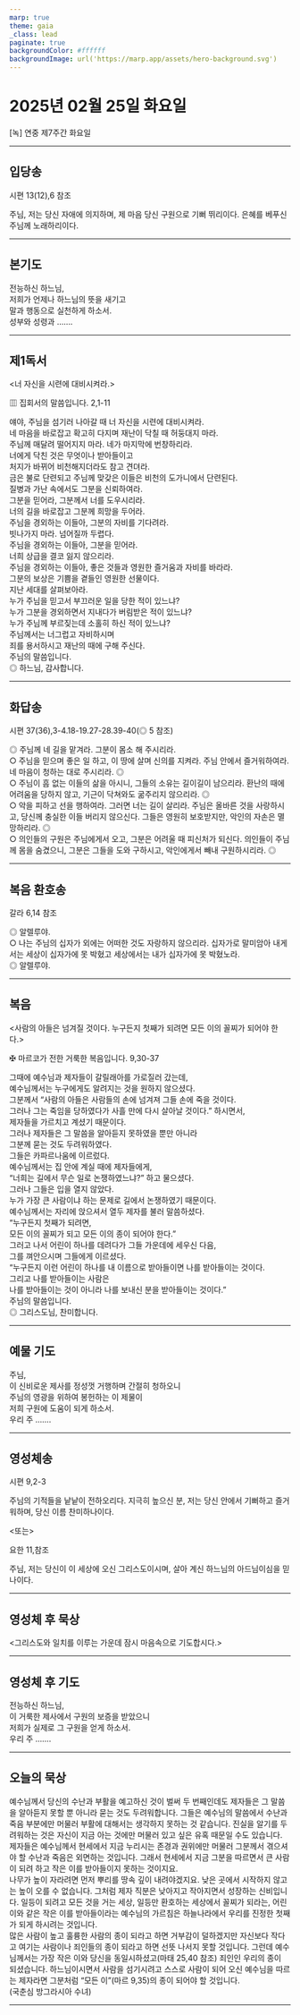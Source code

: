 ```yaml
---
marp: true
theme: gaia
_class: lead
paginate: true
backgroundColor: #ffffff
backgroundImage: url('https://marp.app/assets/hero-background.svg')
---
```


# 2025년 02월 25일 화요일

[녹] 연중 제7주간 화요일  




---

## 입당송

시편 13(12),6 참조

주님, 저는 당신 자애에 의지하며, 제 마음 당신 구원으로 기뻐 뛰리이다. 은혜를 베푸신 주님께 노래하리이다.  
  


---

## 본기도

전능하신 하느님,  
저희가 언제나 하느님의 뜻을 새기고  
말과 행동으로 실천하게 하소서.  
성부와 성령과 …….  
  


---

## 제1독서

<너 자신을 시련에 대비시켜라.>

▥ 집회서의 말씀입니다. 2,1-11

얘야, 주님을 섬기러 나아갈 때 너 자신을 시련에 대비시켜라.  
네 마음을 바로잡고 확고히 다지며 재난이 닥칠 때 허둥대지 마라.  
주님께 매달려 떨어지지 마라. 네가 마지막에 번창하리라.  
너에게 닥친 것은 무엇이나 받아들이고  
처지가 바뀌어 비천해지더라도 참고 견뎌라.  
금은 불로 단련되고 주님께 맞갖은 이들은 비천의 도가니에서 단련된다.  
질병과 가난 속에서도 그분을 신뢰하여라.  
그분을 믿어라, 그분께서 너를 도우시리라.  
너의 길을 바로잡고 그분께 희망을 두어라.  
주님을 경외하는 이들아, 그분의 자비를 기다려라.  
빗나가지 마라. 넘어질까 두렵다.  
주님을 경외하는 이들아, 그분을 믿어라.  
너희 상급을 결코 잃지 않으리라.  
주님을 경외하는 이들아, 좋은 것들과 영원한 즐거움과 자비를 바라라.  
그분의 보상은 기쁨을 곁들인 영원한 선물이다.  
지난 세대를 살펴보아라.  
누가 주님을 믿고서 부끄러운 일을 당한 적이 있느냐?  
누가 그분을 경외하면서 지내다가 버림받은 적이 있느냐?  
누가 주님께 부르짖는데 소홀히 하신 적이 있느냐?  
주님께서는 너그럽고 자비하시며  
죄를 용서하시고 재난의 때에 구해 주신다.  
주님의 말씀입니다.  
◎ 하느님, 감사합니다.  
  


---

## 화답송

시편 37(36),3-4.18-19.27-28.39-40(◎ 5 참조)

◎ 주님께 네 길을 맡겨라. 그분이 몸소 해 주시리라.  
○ 주님을 믿으며 좋은 일 하고, 이 땅에 살며 신의를 지켜라. 주님 안에서 즐거워하여라. 네 마음이 청하는 대로 주시리라. ◎  
○ 주님이 흠 없는 이들의 삶을 아시니, 그들의 소유는 길이길이 남으리라. 환난의 때에 어려움을 당하지 않고, 기근이 닥쳐와도 굶주리지 않으리라. ◎  
○ 악을 피하고 선을 행하여라. 그러면 너는 길이 살리라. 주님은 올바른 것을 사랑하시고, 당신께 충실한 이들 버리지 않으신다. 그들은 영원히 보호받지만, 악인의 자손은 멸망하리라. ◎  
○ 의인들의 구원은 주님에게서 오고, 그분은 어려울 때 피신처가 되신다. 의인들이 주님께 몸을 숨겼으니, 그분은 그들을 도와 구하시고, 악인에게서 빼내 구원하시리라. ◎  
  


---

## 복음 환호송

갈라 6,14 참조

◎ 알렐루야.  
○ 나는 주님의 십자가 외에는 어떠한 것도 자랑하지 않으리라. 십자가로 말미암아 내게서는 세상이 십자가에 못 박혔고 세상에서는 내가 십자가에 못 박혔노라.  
◎ 알렐루야.  
  


---

## 복음

<사람의 아들은 넘겨질 것이다. 누구든지 첫째가 되려면 모든 이의 꼴찌가 되어야 한다.>

✠ 마르코가 전한 거룩한 복음입니다. 9,30-37

그때에 예수님과 제자들이 갈릴래아를 가로질러 갔는데,  
예수님께서는 누구에게도 알려지는 것을 원하지 않으셨다.  
그분께서 “사람의 아들은 사람들의 손에 넘겨져 그들 손에 죽을 것이다.  
그러나 그는 죽임을 당하였다가 사흘 만에 다시 살아날 것이다.” 하시면서,  
제자들을 가르치고 계셨기 때문이다.  
그러나 제자들은 그 말씀을 알아듣지 못하였을 뿐만 아니라  
그분께 묻는 것도 두려워하였다.  
그들은 카파르나움에 이르렀다.  
예수님께서는 집 안에 계실 때에 제자들에게,  
“너희는 길에서 무슨 일로 논쟁하였느냐?” 하고 물으셨다.  
그러나 그들은 입을 열지 않았다.  
누가 가장 큰 사람이냐 하는 문제로 길에서 논쟁하였기 때문이다.  
예수님께서는 자리에 앉으셔서 열두 제자를 불러 말씀하셨다.  
“누구든지 첫째가 되려면,  
모든 이의 꼴찌가 되고 모든 이의 종이 되어야 한다.”  
그러고 나서 어린이 하나를 데려다가 그들 가운데에 세우신 다음,  
그를 껴안으시며 그들에게 이르셨다.  
“누구든지 이런 어린이 하나를 내 이름으로 받아들이면 나를 받아들이는 것이다.  
그리고 나를 받아들이는 사람은  
나를 받아들이는 것이 아니라 나를 보내신 분을 받아들이는 것이다.”  
주님의 말씀입니다.  
◎ 그리스도님, 찬미합니다.  
  


---

## 예물 기도

주님,  
이 신비로운 제사를 정성껏 거행하며 간절히 청하오니  
주님의 영광을 위하여 봉헌하는 이 제물이  
저희 구원에 도움이 되게 하소서.  
우리 주 …….  
  


---

## 영성체송

시편 9,2-3

주님의 기적들을 낱낱이 전하오리다. 지극히 높으신 분, 저는 당신 안에서 기뻐하고 즐거워하며, 당신 이름 찬미하나이다.  
  
<또는>  
  
요한 11,참조  
  
주님, 저는 당신이 이 세상에 오신 그리스도이시며, 살아 계신 하느님의 아드님이심을 믿나이다.  


---

## 영성체 후 묵상

<그리스도와 일치를 이루는 가운데 잠시 마음속으로 기도합시다.>  


---

## 영성체 후 기도

전능하신 하느님,  
이 거룩한 제사에서 구원의 보증을 받았으니  
저희가 실제로 그 구원을 얻게 하소서.  
우리 주 …….  
  


---

## 오늘의 묵상

예수님께서 당신의 수난과 부활을 예고하신 것이 벌써 두 번째인데도 제자들은 그 말씀을 알아듣지 못할 뿐 아니라 묻는 것도 두려워합니다. 그들은 예수님의 말씀에서 수난과 죽음 부분에만 머물러 부활에 대해서는 생각하지 못하는 것 같습니다. 진실을 알기를 두려워하는 것은 자신이 지금 아는 것에만 머물러 있고 싶은 유혹 때문일 수도 있습니다. 제자들은 예수님께서 현세에서 지금 누리시는 존경과 권위에만 머물러 그분께서 겪으셔야 할 수난과 죽음은 외면하는 것입니다. 그래서 현세에서 지금 그분을 따르면서 큰 사람이 되려 하고 작은 이를 받아들이지 못하는 것이지요.  
나무가 높이 자라려면 먼저 뿌리를 땅속 깊이 내려야겠지요. 낮은 곳에서 시작하지 않고는 높이 오를 수 없습니다. 그처럼 제자 직분은 낮아지고 작아지면서 성장하는 신비입니다. 일등이 되려고 모든 것을 거는 세상, 일등만 환호하는 세상에서 꼴찌가 되라는, 어린이와 같은 작은 이를 받아들이라는 예수님의 가르침은 하늘나라에서 우리를 진정한 첫째가 되게 하시려는 것입니다.  
많은 사람이 높고 훌륭한 사람의 종이 되라고 하면 거부감이 덜하겠지만 자신보다 작다고 여기는 사람이나 죄인들의 종이 되라고 하면 선뜻 나서지 못할 것입니다. 그런데 예수님께서는 가장 작은 이와 당신을 동일시하셨고(마태 25,40 참조) 죄인인 우리의 종이 되셨습니다. 하느님이시면서 사람을 섬기시려고 스스로 사람이 되어 오신 예수님을 따르는 제자라면 그분처럼 “모든 이”(마르 9,35)의 종이 되어야 할 것입니다.  
(국춘심 방그라시아 수녀)  


---
